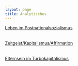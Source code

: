 ```yaml
---
layout: page
title: Analytisches
---
```


   [Leben im Postnationalsozialismus](https://grillmoebel.github.io/post/)<br><br><br>
   [Zeitgeist/Kapitalismus/Affirmation](https://grillmoebel.github.io/affi)<br><br><br>
   [Elternsein im Turbokapitalismus](https://grillmoebel.github.io/elte)<br><br><br>


